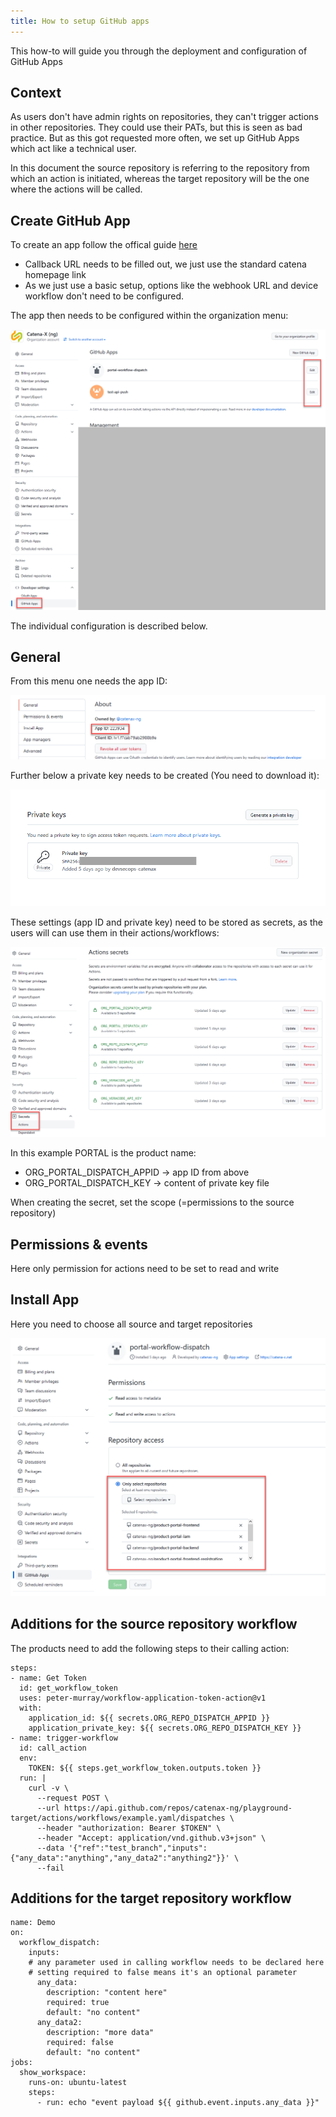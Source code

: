 ```yaml
---
title: How to setup GitHub apps
---
```


This how-to will guide you through the deployment and configuration of GitHub Apps

## Context

As users don't have admin rights on repositories, they can't trigger actions in other repositories. They could use their PATs, but this is seen as bad practice. But as this got requested more often, we set up GitHub Apps which act like a technical user.

In this document the source repository is referring to the repository from which an action is initiated, whereas the target repository will be the one where the actions will be called.

## Create GitHub App

To create an app follow the offical guide [here](https://docs.github.com/en/developers/apps/building-github-apps/creating-a-github-app)

- Callback URL needs to be filled out, we just use the standard catena homepage link
- As we just use a basic setup, options like the webhook URL and device workflow don't need to be configured.

The app then needs to be configured within the organization menu:

![Administration](assets/app1.png)

The individual configuration is described below.

## General

From this menu one needs the app ID:

![Administration](assets/app2.png)

Further below a private key needs to be created (You need to download it):

![Administration](assets/app3.png)

These settings (app ID and private key) need to be stored as secrets, as the users will can use them in their actions/workflows:

![Administration](assets/app4.png)

In this example PORTAL is the product name:

- ORG_PORTAL_DISPATCH_APPID -> app ID from above
- ORG_PORTAL_DISPATCH_KEY -> content of private key file

When creating the secret, set the scope (=permissions to the source repository)

## Permissions & events

Here only permission for actions need to be set to read and write

## Install App

Here you need to choose all source and target repositories

![Administration](assets/app5.png)

## Additions for the source repository workflow

The products need to add the following steps to their calling action:

```
steps:
- name: Get Token
  id: get_workflow_token
  uses: peter-murray/workflow-application-token-action@v1
  with:
    application_id: ${{ secrets.ORG_REPO_DISPATCH_APPID }}
    application_private_key: ${{ secrets.ORG_REPO_DISPATCH_KEY }}      
- name: trigger-workflow
  id: call_action
  env:
    TOKEN: ${{ steps.get_workflow_token.outputs.token }}
  run: |
    curl -v \
      --request POST \
      --url https://api.github.com/repos/catenax-ng/playground-target/actions/workflows/example.yaml/dispatches \
      --header "authorization: Bearer $TOKEN" \
      --header "Accept: application/vnd.github.v3+json" \
      --data '{"ref":"test_branch","inputs":{"any_data":"anything","any_data2":"anything2"}}' \
      --fail
```

## Additions for the target repository workflow

```
name: Demo
on: 
  workflow_dispatch:
    inputs:
    # any parameter used in calling workflow needs to be declared here
    # setting required to false means it's an optional parameter
      any_data:
        description: "content here"
        required: true
        default: "no content"
      any_data2:
        description: "more data"
        required: false
        default: "no content"
jobs:
  show_workspace:
    runs-on: ubuntu-latest
    steps:
      - run: echo "event payload ${{ github.event.inputs.any_data }}"
```
